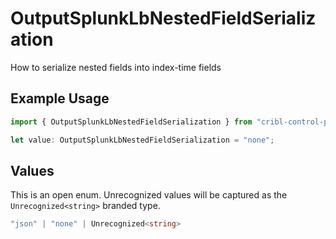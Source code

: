 # OutputSplunkLbNestedFieldSerialization

How to serialize nested fields into index-time fields

## Example Usage

```typescript
import { OutputSplunkLbNestedFieldSerialization } from "cribl-control-plane/models/operations";

let value: OutputSplunkLbNestedFieldSerialization = "none";
```

## Values

This is an open enum. Unrecognized values will be captured as the `Unrecognized<string>` branded type.

```typescript
"json" | "none" | Unrecognized<string>
```